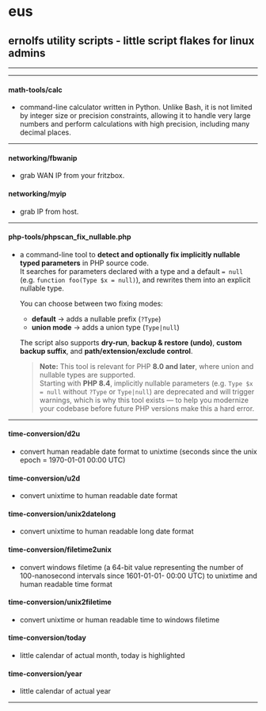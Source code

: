 # eus
## ernolfs utility scripts - little script flakes for linux admins

---
---

#### **math-tools/calc**
  - command-line calculator written in Python. Unlike Bash, it is not limited by integer size or precision constraints, allowing it to handle very large numbers and perform calculations with high precision, including many decimal places.

---

#### **networking/fbwanip**
  - grab WAN IP from your fritzbox.
#### **networking/myip**
  - grab IP from host.

---

#### **php-tools/phpscan_fix_nullable.php**

  - a command-line tool to **detect and optionally fix implicitly nullable typed parameters** in PHP source code.  
It searches for parameters declared with a type and a default `= null` (e.g. `function foo(Type $x = null)`), and rewrites them into an explicit nullable type.  

    You can choose between two fixing modes:  
    - **default** → adds a nullable prefix (`?Type`)  
    - **union mode** → adds a union type (`Type|null`)  

    The script also supports **dry-run**, **backup & restore (undo)**, **custom backup suffix**, and **path/extension/exclude control**.  

    > **Note:** This tool is relevant for PHP **8.0 and later**, where union and nullable types are supported.  
    > Starting with **PHP 8.4**, implicitly nullable parameters (e.g. `Type $x = null` without `?Type` or `Type|null`) are deprecated and will trigger warnings, which is why this tool exists — to help you modernize your codebase before future PHP versions make this a hard error.

---

#### **time-conversion/d2u**
  - convert human readable date format to unixtime (seconds since the unix epoch = 1970-01-01 00:00 UTC)
#### **time-conversion/u2d**
  - convert unixtime to human readable date format
#### **time-conversion/unix2datelong**
  - convert unixtime to human readable long date format
#### **time-conversion/filetime2unix**
  - convert windows filetime (a 64-bit value representing the number of 100-nanosecond intervals since 1601-01-01- 00:00 UTC) to unixtime and human readable time format
#### **time-conversion/unix2filetime**
  - convert unixtime or human readable time to windows filetime
#### **time-conversion/today**
  - little calendar of actual month, today is highlighted
#### **time-conversion/year**
  - little calendar of actual year

---


